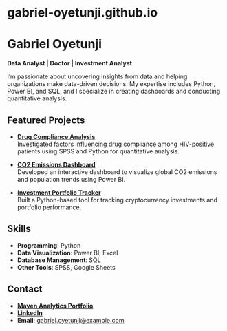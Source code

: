 # gabriel-oyetunji.github.io
# Gabriel Oyetunji  
**Data Analyst | Doctor | Investment Analyst**  

I’m passionate about uncovering insights from data and helping organizations make data-driven decisions. My expertise includes Python, Power BI, and SQL, and I specialize in creating dashboards and conducting quantitative analysis.
## Featured Projects  

- **[Drug Compliance Analysis](https://github.com/your-repo-link)**  
  Investigated factors influencing drug compliance among HIV-positive patients using SPSS and Python for quantitative analysis.  

- **[CO2 Emissions Dashboard](https://github.com/your-repo-link)**  
  Developed an interactive dashboard to visualize global CO2 emissions and population trends using Power BI.  

- **[Investment Portfolio Tracker](https://github.com/your-repo-link)**  
  Built a Python-based tool for tracking cryptocurrency investments and portfolio performance.
## Skills  
- **Programming**: Python  
- **Data Visualization**: Power BI, Excel  
- **Database Management**: SQL  
- **Other Tools**: SPSS, Google Sheets
## Contact  
- **[Maven Analytics Portfolio](https://mavenanalytics.io/profile/Gabriel%20-Oyetunji%20/206618127)**  
- **[LinkedIn](https://www.linkedin.com/in/gabriel-oyetunji-a7aa9513b)**  
- **Email**: [gabriel.oyetunji@example.com](mailto:gabriel.oyetunji@example.com)
